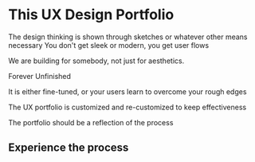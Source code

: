 # This UX Design Portfolio

The design thinking is shown through sketches or whatever other means necessary You don't get sleek or modern, you get user flows

We are building for somebody, not just for aesthetics.

Forever Unfinished

It is either fine-tuned, or your users learn to overcome your rough edges

The UX portfolio is customized and re-customized to keep effectiveness

The portfolio should be a reflection of the process

## Experience the process
